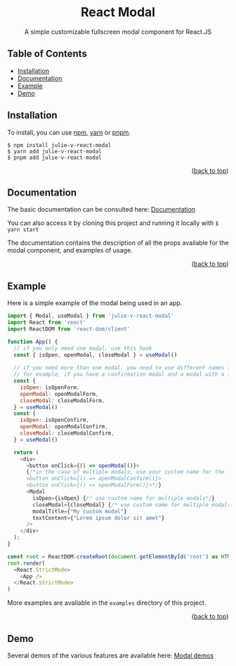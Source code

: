 <!-- Improved compatibility of back to top link: See: https://github.com/othneildrew/Best-README-Template/pull/73 -->
<a name="readme-top"></a>

<!--
*** Thanks for checking out the Best-README-Template. If you have a suggestion
*** that would make this better, please fork the repo and create a pull request
*** or simply open an issue with the tag "enhancement".
*** Don't forget to give the project a star!
*** Thanks again! Now go create something AMAZING! :D
-->



<!-- PROJECT SHIELDS -->
<!--
*** I'm using markdown "reference style" links for readability.
*** Reference links are enclosed in brackets [ ] instead of parentheses ( ).
*** See the bottom of this document for the declaration of the reference variables
*** for contributors-url, forks-url, etc. This is an optional, concise syntax you may use.
*** https://www.markdownguide.org/basic-syntax/#reference-style-links
-->

<div align="center">

<h1 align="center">React Modal</h3>

  <p align="center">
    A simple customizable fullscreen modal component for React.JS
  </p>
</div>



<!-- TABLE OF CONTENTS -->

  <h2>Table of Contents</h2>
  <ul>
    <li>
      <a href="#installation">Installation</a>
    </li>
    <li>
      <a href="#documentation">Documentation</a>
    </li>
    <li>
      <a href="#example">Example</a>
    </li>
    <li>
      <a href="#demo">Demo</a>
    </li>
  </ul>

<!-- GETTING STARTED -->
## Installation

To install, you can use [npm](https://npmjs.org/), [yarn](https://yarnpkg.com/) or [pnpm](https://pnpm.io/installation).

```
$ npm install julie-v-react-modal
$ yarn add julie-v-react-modal
$ pnpm add julie-v-react-modal
 ```


<p align="right">(<a href="#readme-top">back to top</a>)</p>



<!-- Documentation -->
## Documentation

The basic documentation can be consulted here: [Documentation](https://jv-react-modal-doc.netlify.app/)

You can also access it by cloning this project and running it locally with 
``` $ yarn start ```

The documentation contains the description of all the props available for the modal component, and examples of usage.

<p align="right">(<a href="#readme-top">back to top</a>)</p>



<!-- EXAMPLE -->
## Example

Here is a simple example of the modal being used in an app.

```Javascript
import { Modal, useModal } from 'julie-v-react-modal'
import React from 'react'
import ReactDOM from 'react-dom/client'

function App() {
  // if you only need one modal, use this hook
  const { isOpen, openModal, closeModal } = useModal()
  
  // if you need more than one modal, you need to use different names for the hooks.
  // for example, if you have a confirmation modal and a modal with a form, you can do this:
  const {
    isOpen: isOpenForm,
    openModal: openModalForm,
    closeModal: closeModalForm,
  } = useModal()
  const {
    isOpen: isOpenConfirm,
    openModal: openModalConfirm,
    closeModal: closeModalConfirm,
  } = useModal()

  return (
    <div>
      <button onClick={() => openModal()}>
      {/*in the case of multiple modals, use your custom name for the function:
      <button onClick={() => openModalConfirm()}>
      <button onClick={() => openModalForm()}>*/}
      <Modal
        isOpen={isOpen} {/* use custom name for multiple modals*/}
        closeModal={closeModal} {/* use custom name for multiple modals*/}
        modalTitle={"My custom modal"}
        textContent={"Lorem ipsum dolor sit amet"}
      />
    </div>
  );
}

const root = ReactDOM.createRoot(document.getElementById('root') as HTMLElement)
root.render(
  <React.StrictMode>
    <App />
  </React.StrictMode>
)
```
More examples are available in the ``` examples ``` directory of this project.
<p align="right">(<a href="#readme-top">back to top</a>)</p>



<!-- DEMO -->
## Demo

Several demos of the various features are available here: [Modal demos](https://jv-react-modal-doc.netlify.app/#/examples/)

